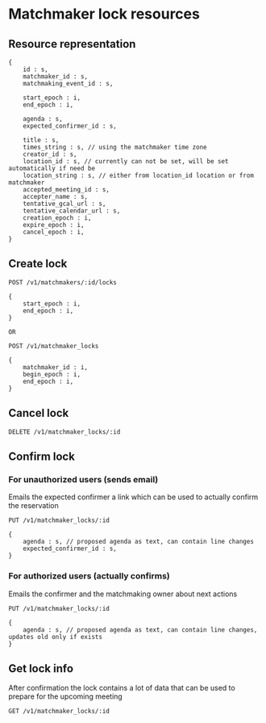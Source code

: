 # Matchmaker lock resources

## Resource representation
    {
        id : s,
        matchmaker_id : s,
        matchmaking_event_id : s,

        start_epoch : i,
        end_epoch : i,

        agenda : s,
        expected_confirmer_id : s,

        title : s,
        times_string : s, // using the matchmaker time zone
        creator_id : s,
        location_id : s, // currently can not be set, will be set automatically if need be
        location_string : s, // either from location_id location or from matchmaker
        accepted_meeting_id : s,
        accepter_name : s,
        tentative_gcal_url : s,
        tentative_calendar_url : s,
        creation_epoch : i,
        expire_epoch : i,
        cancel_epoch : i,
    }

## Create lock

    POST /v1/matchmakers/:id/locks

    {
        start_epoch : i,
        end_epoch : i,
    }

    OR

    POST /v1/matchmaker_locks

    {
        matchmaker_id : i,
        begin_epoch : i,
        end_epoch : i,
    }

## Cancel lock

    DELETE /v1/matchmaker_locks/:id

## Confirm lock

### For unauthorized users (sends email)

Emails the expected confirmer a link which can be used to actually confirm the reservation

    PUT /v1/matchmaker_locks/:id

    {
        agenda : s, // proposed agenda as text, can contain line changes
        expected_confirmer_id : s,
    }

### For authorized users (actually confirms)

Emails the confirmer and the matchmaking owner about next actions

    PUT /v1/matchmaker_locks/:id

    {
        agenda : s, // proposed agenda as text, can contain line changes, updates old only if exists
    }

## Get lock info

After confirmation the lock contains a lot of data that can be used to prepare for the upcoming meeting

    GET /v1/matchmaker_locks/:id

